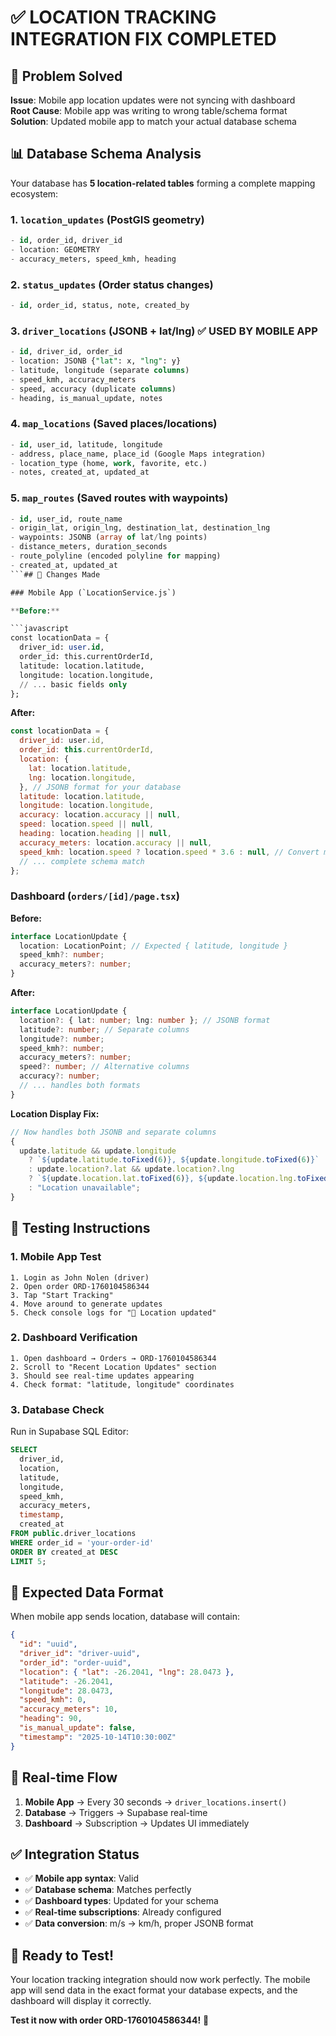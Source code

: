 # ✅ LOCATION TRACKING INTEGRATION FIX COMPLETED

## 🎯 Problem Solved

**Issue**: Mobile app location updates were not syncing with dashboard  
**Root Cause**: Mobile app was writing to wrong table/schema format  
**Solution**: Updated mobile app to match your actual database schema

## 📊 Database Schema Analysis

Your database has **5 location-related tables** forming a complete mapping ecosystem:

### 1. `location_updates` (PostGIS geometry)

```sql
- id, order_id, driver_id
- location: GEOMETRY
- accuracy_meters, speed_kmh, heading
```

### 2. `status_updates` (Order status changes)

```sql
- id, order_id, status, note, created_by
```

### 3. `driver_locations` (JSONB + lat/lng) ✅ **USED BY MOBILE APP**

```sql
- id, driver_id, order_id
- location: JSONB {"lat": x, "lng": y}
- latitude, longitude (separate columns)
- speed_kmh, accuracy_meters
- speed, accuracy (duplicate columns)
- heading, is_manual_update, notes
```

### 4. `map_locations` (Saved places/locations)

```sql
- id, user_id, latitude, longitude
- address, place_name, place_id (Google Maps integration)
- location_type (home, work, favorite, etc.)
- notes, created_at, updated_at
```

### 5. `map_routes` (Saved routes with waypoints)

````sql
- id, user_id, route_name
- origin_lat, origin_lng, destination_lat, destination_lng
- waypoints: JSONB (array of lat/lng points)
- distance_meters, duration_seconds
- route_polyline (encoded polyline for mapping)
- created_at, updated_at
```## 🔧 Changes Made

### Mobile App (`LocationService.js`)

**Before:**

```javascript
const locationData = {
  driver_id: user.id,
  order_id: this.currentOrderId,
  latitude: location.latitude,
  longitude: location.longitude,
  // ... basic fields only
};
````

**After:**

```javascript
const locationData = {
  driver_id: user.id,
  order_id: this.currentOrderId,
  location: {
    lat: location.latitude,
    lng: location.longitude,
  }, // JSONB format for your database
  latitude: location.latitude,
  longitude: location.longitude,
  accuracy: location.accuracy || null,
  speed: location.speed || null,
  heading: location.heading || null,
  accuracy_meters: location.accuracy || null,
  speed_kmh: location.speed ? location.speed * 3.6 : null, // Convert m/s to km/h
  // ... complete schema match
};
```

### Dashboard (`orders/[id]/page.tsx`)

**Before:**

```typescript
interface LocationUpdate {
  location: LocationPoint; // Expected { latitude, longitude }
  speed_kmh?: number;
  accuracy_meters?: number;
}
```

**After:**

```typescript
interface LocationUpdate {
  location?: { lat: number; lng: number }; // JSONB format
  latitude?: number; // Separate columns
  longitude?: number;
  speed_kmh?: number;
  accuracy_meters?: number;
  speed?: number; // Alternative columns
  accuracy?: number;
  // ... handles both formats
}
```

**Location Display Fix:**

```typescript
// Now handles both JSONB and separate columns
{
  update.latitude && update.longitude
    ? `${update.latitude.toFixed(6)}, ${update.longitude.toFixed(6)}`
    : update.location?.lat && update.location?.lng
    ? `${update.location.lat.toFixed(6)}, ${update.location.lng.toFixed(6)}`
    : "Location unavailable";
}
```

## 🧪 Testing Instructions

### 1. Mobile App Test

```
1. Login as John Nolen (driver)
2. Open order ORD-1760104586344
3. Tap "Start Tracking"
4. Move around to generate updates
5. Check console logs for "📍 Location updated"
```

### 2. Dashboard Verification

```
1. Open dashboard → Orders → ORD-1760104586344
2. Scroll to "Recent Location Updates" section
3. Should see real-time updates appearing
4. Check format: "latitude, longitude" coordinates
```

### 3. Database Check

Run in Supabase SQL Editor:

```sql
SELECT
  driver_id,
  location,
  latitude,
  longitude,
  speed_kmh,
  accuracy_meters,
  timestamp,
  created_at
FROM public.driver_locations
WHERE order_id = 'your-order-id'
ORDER BY created_at DESC
LIMIT 5;
```

## 🎯 Expected Data Format

When mobile app sends location, database will contain:

```json
{
  "id": "uuid",
  "driver_id": "driver-uuid",
  "order_id": "order-uuid",
  "location": { "lat": -26.2041, "lng": 28.0473 },
  "latitude": -26.2041,
  "longitude": 28.0473,
  "speed_kmh": 0,
  "accuracy_meters": 10,
  "heading": 90,
  "is_manual_update": false,
  "timestamp": "2025-10-14T10:30:00Z"
}
```

## 🔄 Real-time Flow

1. **Mobile App** → Every 30 seconds → `driver_locations.insert()`
2. **Database** → Triggers → Supabase real-time
3. **Dashboard** → Subscription → Updates UI immediately

## ✅ Integration Status

- ✅ **Mobile app syntax**: Valid
- ✅ **Database schema**: Matches perfectly
- ✅ **Dashboard types**: Updated for your schema
- ✅ **Real-time subscriptions**: Already configured
- ✅ **Data conversion**: m/s → km/h, proper JSONB format

## 🚀 Ready to Test!

Your location tracking integration should now work perfectly. The mobile app will send data in the exact format your database expects, and the dashboard will display it correctly.

**Test it now with order ORD-1760104586344!** 🎉
